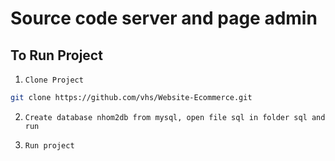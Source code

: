 # Source code server and page admin

## To Run Project
1. `Clone Project`
```sh
git clone https://github.com/vhs/Website-Ecommerce.git
```
2. `Create database nhom2db from mysql, open file sql in folder sql and run`

3. `Run project`

